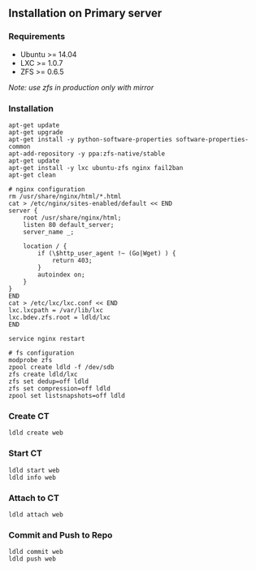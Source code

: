 ## Installation on Primary server

### Requirements

* Ubuntu >= 14.04
* LXC >= 1.0.7
* ZFS >= 0.6.5

_Note: use zfs in production only with mirror_


### Installation

	apt-get update
	apt-get upgrade
	apt-get install -y python-software-properties software-properties-common
	apt-add-repository -y ppa:zfs-native/stable
	apt-get update
	apt-get install -y lxc ubuntu-zfs nginx fail2ban
	apt-get clean
	
	# nginx configuration
	rm /usr/share/nginx/html/*.html
	cat > /etc/nginx/sites-enabled/default << END
	server {
		root /usr/share/nginx/html;
		listen 80 default_server;
		server_name _;
	
		location / {
			if (\$http_user_agent !~ (Go|Wget) ) {
				return 403;
			}
			autoindex on;
		}
	}
	END
	cat > /etc/lxc/lxc.conf << END
	lxc.lxcpath = /var/lib/lxc
	lxc.bdev.zfs.root = ldld/lxc
	END
	
	service nginx restart

	# fs configuration
	modprobe zfs
	zpool create ldld -f /dev/sdb
	zfs create ldld/lxc
	zfs set dedup=off ldld
	zfs set compression=off ldld
	zpool set listsnapshots=off ldld


### Create CT

	ldld create web


### Start CT

	ldld start web
	ldld info web


### Attach to CT

	ldld attach web


### Commit and Push to Repo

	ldld commit web
	ldld push web
